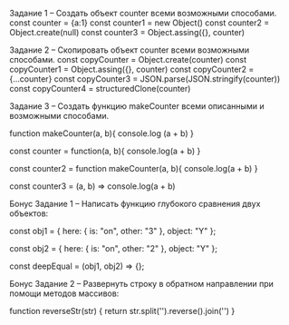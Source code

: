 Задание 1 – Создать объект counter всеми возможными способами.
const counter = {a:1}
const counter1 = new Object()
const counter2 = Object.create(null)
const counter3 = Object.assing({}, counter)

Задание 2 – Скопировать объект counter всеми
возможными способами.
const copyCounter = Object.create(counter)
const copyCounter1 = Object.assing({}, counter)
const copyCounter2 = {...counter}
const copyCounter3 = JSON.parse(JSON.stringify(counter))
const copyCounter4 = structuredClone(counter)

Задание 3 – Создать функцию makeCounter всеми описанными и возможными способами.

function makeCounter(a, b){
 console.log (a + b)
}

const counter = function(a, b){
 console.log(a + b)
}

const counter2 = function makeCounter(a, b){
 console.log(a + b)
}

const counter3 = (a, b) => console.log(a + b)


Бонус
Задание 1 –
Написать функцию глубокого сравнения двух объектов:

const obj1 = { here: { is:
"on", other: "3" }, object: "Y" };

const obj2 = { here: { is:
"on", other: "2" }, object: "Y" };

const deepEqual =
(obj1, obj2) => {};

Бонус 
Задание 2 –
Развернуть строку в обратном направлении при помощи методов массивов:

function reverseStr(str) {
  return str.split('').reverse().join('')
}
